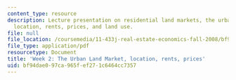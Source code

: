 ```yaml
---
content_type: resource
description: Lecture presentation on residential land markets, the urban land market,
  location, rents, prices, and land use.
file: null
file_location: /coursemedia/11-433j-real-estate-economics-fall-2008/bf94dae097ca965fef271c6464cc7357_wk2.pdf
file_type: application/pdf
resourcetype: Document
title: 'Week 2: The Urban Land Market, location, rents, prices'
uid: bf94dae0-97ca-965f-ef27-1c6464cc7357
---
```


